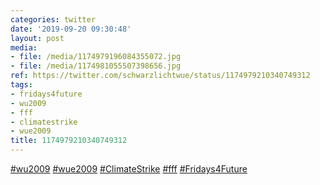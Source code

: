 ```yaml
---
categories: twitter
date: '2019-09-20 09:30:48'
layout: post
media:
- file: /media/1174979196084355072.jpg
- file: /media/1174981055507398656.jpg
ref: https://twitter.com/schwarzlichtwue/status/1174979210340749312
tags:
- fridays4future
- wu2009
- fff
- climatestrike
- wue2009
title: 1174979210340749312
---
```

[#wu2009](/t/wu2009) [#wue2009](/t/wue2009) [#ClimateStrike](/t/climatestrike) [#fff](/t/fff) [#Fridays4Future](/t/fridays4future) 